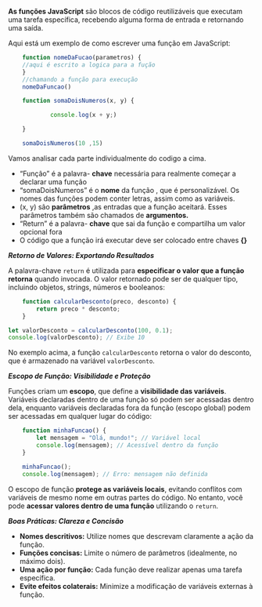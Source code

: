 **As funções JavaScript** são blocos de código reutilizáveis que executam uma tarefa específica, recebendo alguma forma de entrada e retornando uma saída.

Aqui está um exemplo de como escrever uma função em JavaScript:

```js
    function nomeDaFucao(parametros) {
    //aqui é escrito a logica para a fução
    }
    //chamando a função para execução
    nomeDaFuncao()
```

```js
    function somaDoisNumeros(x, y) {

            console.log(x + y;)

    }

    somaDoisNumeros(10 ,15)
```

Vamos analisar cada parte individualmente do codigo a cima.

- “Função” é a palavra- **chave** necessária para realmente começar a declarar uma função
- “somaDoisNumeros” é o **nome** da função , que é personalizável. Os nomes das funções podem conter letras, assim como as variáveis.
- (x, y) são **parâmetros** ,as entradas que a função aceitará. Esses parâmetros também são chamados de **argumentos.**
- “Return” é a palavra- **chave** que sai da função e compartilha um valor opcional fora
- O código que a função irá executar deve ser colocado entre chaves **{}**


***Retorno de Valores: Exportando Resultados***

A palavra-chave `return` é utilizada para **especificar o valor que a função retorna** quando invocada. O valor retornado pode ser de qualquer tipo, incluindo objetos, strings, números e booleanos:

```js
    function calcularDesconto(preco, desconto) {
        return preco * desconto;
    }

let valorDesconto = calcularDesconto(100, 0.1);
console.log(valorDesconto); // Exibe 10

```

No exemplo acima, a função `calcularDesconto` retorna o valor do desconto, que é armazenado na variável `valorDesconto`.

***Escopo de Função: Visibilidade e Proteção***

Funções criam um **escopo**, que define a **visibilidade das variáveis**. Variáveis declaradas dentro de uma função só podem ser acessadas dentro dela, enquanto variáveis declaradas fora da função (escopo global) podem ser acessadas em qualquer lugar do código:

```js
    function minhaFuncao() {
        let mensagem = "Olá, mundo!"; // Variável local
        console.log(mensagem); // Acessível dentro da função
    }

    minhaFuncao();
    console.log(mensagem); // Erro: mensagem não definida

```

O escopo de função **protege as variáveis locais**, evitando conflitos com variáveis de mesmo nome em outras partes do código. No entanto, você pode **acessar valores dentro de uma função** utilizando o `return`.

***Boas Práticas: Clareza e Concisão***

- **Nomes descritivos:** Utilize nomes que descrevam claramente a ação da função.
- **Funções concisas:** Limite o número de parâmetros (idealmente, no máximo dois).
- **Uma ação por função:** Cada função deve realizar apenas uma tarefa específica.
- **Evite efeitos colaterais:** Minimize a modificação de variáveis externas à função.